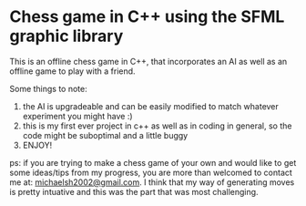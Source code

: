 # Chess game in C++ using the SFML graphic library

This is an offline chess game in C++, that incorporates an AI as well as an offline game to play with a friend.

Some things to note:
1. the AI is upgradeable and can be easily modified to match whatever experiment you might have :)
2. this is my first ever project in c++ as well as in coding in general, so the code might be suboptimal and a little buggy
3. ENJOY!


ps: if you are trying to make a chess game of your own and would like to get some ideas/tips from my progress, you are more than welcomed to contact me at:
michaelsh2002@gmail.com. 
I think that my way of generating moves is pretty intuative and this was the part that was most challenging.
